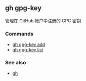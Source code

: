 ## gh gpg-key

管理在 GitHub 帐户中注册的 GPG 密钥

### Commands

- [gh gpg-key add](./gh_gpg-key_add.zh.md)
- [gh gpg-key list](./gh_gpg-key_list.zh.md)

### See also

- [gh](./gh.zh.md)
